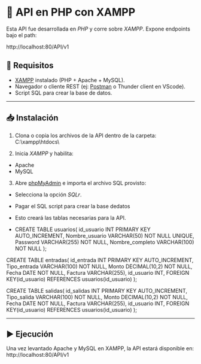 # 📌 API en PHP con XAMPP

Esta API fue desarrollada en *PHP* y corre sobre *XAMPP*. Expone endpoints bajo el path:

http://localhost:80/API/v1

## 🚀 Requisitos

- [XAMPP](https://www.apachefriends.org/) instalado (PHP + Apache + MySQL).
- Navegador o cliente REST (ej: [Postman](https://www.postman.com/) o Thunder client en VScode).
- Script SQL para crear la base de datos.

---

## 📥 Instalación

1. Clona o copia los archivos de la API dentro de la carpeta:
C:\xampp\htdocs\

2. Inicia *XAMPP* y habilita:
- Apache
- MySQL

3. Abre [phpMyAdmin](http://localhost/phpmyadmin) e importa el archivo SQL provisto:

- Selecciona la opción *SQLr*.
- Pagar el SQL script para crear la base dedatos
- Esto creará las tablas necesarias para la API.

- CREATE TABLE usuarios( 
    id_usuario INT PRIMARY KEY AUTO_INCREMENT,
    Nombre_usuario VARCHAR(50) NOT NULL UNIQUE,
    Password VARCHAR(255) NOT NULL,
    Nombre_completo VARCHAR(100) NOT NULL
);

CREATE TABLE entradas(
    id_entrada INT PRIMARY KEY AUTO_INCREMENT,
    Tipo_entrada VARCHAR(100) NOT NULL,
    Monto DECIMAL(10,2) NOT NULL,
    Fecha DATE NOT NULL,
    Factura VARCHAR(255),
    id_usuario INT,
    FOREIGN KEY(id_usuario) REFERENCES usuarios(id_usuario)
);

CREATE TABLE salidas(
    id_salidas INT PRIMARY KEY AUTO_INCREMENT,
    Tipo_salida VARCHAR(100) NOT NULL,
    Monto DECIMAL(10,2) NOT NULL,
    Fecha DATE NOT NULL,
    Factura VARCHAR(255),
    id_usuario INT,
    FOREIGN KEY(id_usuario) REFERENCES usuarios(id_usuario)
);

---

## ▶️ Ejecución

Una vez levantado Apache y MySQL en XAMPP, la API estará disponible en: http://localhost:80/API/v1
